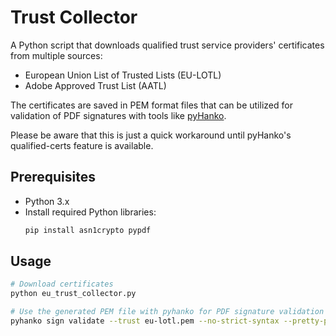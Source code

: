 # Trust Collector

A Python script that downloads qualified trust service providers' certificates from multiple sources:
- European Union List of Trusted Lists (EU-LOTL)
- Adobe Approved Trust List (AATL)

The certificates are saved in PEM format files that can be utilized for validation of PDF signatures
with tools like [pyHanko](https://github.com/MatthiasValvekens/pyHanko).

Please be aware that this is just a quick workaround until pyHanko's qualified-certs feature is available.

## Prerequisites

- Python 3.x
- Install required Python libraries:
  ```bash
  pip install asn1crypto pypdf

## Usage

```bash
# Download certificates
python eu_trust_collector.py

# Use the generated PEM file with pyhanko for PDF signature validation
pyhanko sign validate --trust eu-lotl.pem --no-strict-syntax --pretty-print signed.pdf

